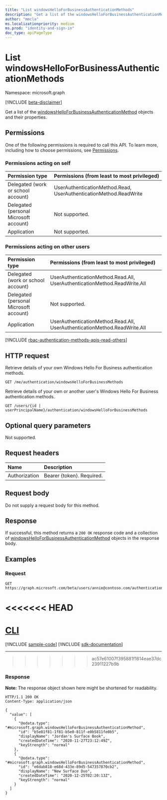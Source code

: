 ```yaml
---
title: "List windowsHelloForBusinessAuthenticationMethods"
description: "Get a list of the windowsHelloForBusinessAuthenticationMethod objects and their properties."
author: "mmcla"
ms.localizationpriority: medium
ms.prod: "identity-and-sign-in"
doc_type: apiPageType
---
```


# List windowsHelloForBusinessAuthenticationMethods
Namespace: microsoft.graph

[!INCLUDE [beta-disclaimer](../../includes/beta-disclaimer.md)]

Get a list of the [windowsHelloForBusinessAuthenticationMethod](../resources/windowshelloforbusinessauthenticationmethod.md) objects and their properties.

## Permissions

One of the following permissions is required to call this API. To learn more, including how to choose permissions, see [Permissions](/graph/permissions-reference).

### Permissions acting on self

|Permission type      | Permissions (from least to most privileged)              |
|:---------------------------------------|:-------------------------|
| Delegated (work or school account)     | UserAuthenticationMethod.Read, UserAuthenticationMethod.ReadWrite |
| Delegated (personal Microsoft account) | Not supported. |
| Application                            | Not supported. |

### Permissions acting on other users

|Permission type      | Permissions (from least to most privileged)              |
|:---------------------------------------|:-------------------------|
| Delegated (work or school account)     | UserAuthenticationMethod.Read.All, UserAuthenticationMethod.ReadWrite.All |
| Delegated (personal Microsoft account) | Not supported. |
| Application                            | UserAuthenticationMethod.Read.All, UserAuthenticationMethod.ReadWrite.All |

[!INCLUDE [rbac-authentication-methods-apis-read-others](../includes/rbac-for-apis/rbac-authentication-methods-apis-read-others.md)]

## HTTP request

Retrieve details of your own Windows Hello For Business authentication methods.
<!-- { "blockType": "ignored" } -->
``` http
GET /me/authentication/windowsHelloForBusinessMethods
```

Retrieve details of your own or another user's Windows Hello For Business authentication methods.
<!-- { "blockType": "ignored" } -->
``` http
GET /users/{id | userPrincipalName}/authentication/windowsHelloForBusinessMethods
```

## Optional query parameters

Not supported.

## Request headers
|Name|Description|
|:---|:---|
|Authorization|Bearer {token}. Required.|

## Request body
Do not supply a request body for this method.

## Response

If successful, this method returns a `200 OK` response code and a collection of [windowsHelloForBusinessAuthenticationMethod](../resources/windowshelloforbusinessauthenticationmethod.md) objects in the response body.

## Examples

### Request

<!-- {
  "blockType": "request",
  "name": "list_windowshelloforbusinessauthenticationmethod",
  "sampleKeys": ["annie@contoso.com"]
}
-->
``` http
GET https://graph.microsoft.com/beta/users/annie@contoso.com/authentication/windowsHelloForBusinessMethods
```

<<<<<<< HEAD
=======
# [CLI](#tab/cli)
[!INCLUDE [sample-code](../includes/snippets/cli/list-windowshelloforbusinessauthenticationmethod-cli-snippets.md)]
[!INCLUDE [sdk-documentation](../includes/snippets/snippets-sdk-documentation-link.md)]

---

>>>>>>> ac57e61007f395881f1814eae37dc23911227b9b
### Response
**Note:** The response object shown here might be shortened for readability.
<!-- {
  "blockType": "response",
  "truncated": true,
  "@odata.type": "Collection(microsoft.graph.windowsHelloForBusinessAuthenticationMethod)"
}
-->
``` http
HTTP/1.1 200 OK
Content-Type: application/json

{
  "value": [
    {
      "@odata.type": "#microsoft.graph.windowsHelloForBusinessAuthenticationMethod",
      "id": "b5e01f81-1f81-b5e0-811f-e0b5811fe0b5",
      "displayName": "Jordan's Surface Book",
      "createdDateTime": "2020-11-27T23:12:49Z",
      "keyStrength": "normal"
    },
    {
      "@odata.type": "#microsoft.graph.windowsHelloForBusinessAuthenticationMethod",
      "id": "e6dab818-e68d-433e-89d5-547357870cb2",
      "displayName": "New Surface Duo",
      "createdDateTime": "2020-12-25T02:20:13Z",
      "keyStrength": "normal"
    }
  ]
}
```

